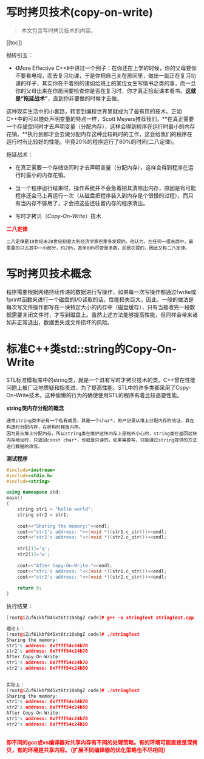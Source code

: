 # 写时拷贝技术(copy-on-write)

> 本文包含写时拷贝技术的内容。

[[toc]]

抛砖引玉：

* 《More Effective C++》中讲过一个例子：在你还在上学的时候，你的父母要你不要看电视，而去复习功课，于是你把自己关在房间里，做出一副正在复习功课的样子，其实你在干着别的诸如给班上的某位女生写情书之类的事，而一旦你的父母出来在你房间要检查你是否在复习时，你才真正捡起课本看书。**这就是“拖延战术”**，直到你非要做的时候才去做。

这种现实生活中的小套路，转变到编程世界里就成为了最有用的技术。正如C++中的可以随处声明变量的特点一样，Scott Meyers推荐我们，**在真正需要一个存储空间时才去声明变量（分配内存），这样会得到程序在运行时最小的内存花销。**执行到那才会去做分配内存这种比较耗时的工作，这会给我们的程序在运行时有比较好的性能。毕竟20%的程序运行了80%的时间(二八定律)。

拖延战术：

* 在真正需要一个存储空间时才去声明变量（分配内存），这样会得到程序在运行时最小的内存花销。

* 当一个程序运行结束时，操作系统并不会急着把其清除出内存，原因是有可能程序还会马上再运行一次（从磁盘把程序装入到内存是个很慢的过程），而只有当内存不够用了，才会把这些还驻留内存的程序清出。
* 写时才拷贝（*Copy-On-Write*）技术

<font color='red'>**二八定律**</font>

```
二八定律是19世纪末20世纪初意大利经济学家巴莱多发现的。他认为，在任何一组东西中，最重要的只占其中一小部分，约20%，其余80%尽管是多数，却是次要的，因此又称二八定律。
```

# 写时拷贝技术概念

程序需要根据网络持续传递的数据进行写操作，如果每一次写操作都通过fwrite或fprintf函数来进行一个磁盘的I/O读取的话，性能损失巨大。因此，一般的做法是每次写文件操作都写在一块特定大小的内存中（磁盘缓存），只有当接收完一段数据需要关闭文件时，才写到磁盘上。虽然上述方法能够提高性能，但同样会带来诸如非正常退出，数据丢失或文件损坏的风险。


# 标准C++类std::string的Copy-On-Write


STL标准模板库中的string类，就是一个具有写时才拷贝技术的类。C++曾在性能问题上被广泛地质疑和指责过，为了提高性能，STL中的许多类都采用了Copy-On-Write技术。这种偷懒的行为的确使使用STL的程序有着比较高要性能。

**string类内存分配的概念**

```
通常string类中必有一个私有成员，其是一个char*，用户记录从堆上分配内存的地址，其在构造时分配内存，在析构时释放内存。
因为是从堆上分配内存，所以string类在维护这块内存上是格外小心的，string类在返回这块内存地址时，只返回const char*，也就是只读的，如果需要写，只能通过string提供的方法进行数据的改写。
```

**测试程序**

```cpp
#include<iostream>
#include<stdio.h>
#include<string>

using namespace std;
main()
{
    string str1 = "hello world";
    string str2 = str1;
    
    cout<<"Sharing the memory:"<<endl;
    cout<<"str1's address: "<<(void *)(str1.c_str())<<endl;
    cout<<"str2's address: "<<(void *)(str2.c_str())<<endl;
    
    str1[1]='q';
    str2[1]='w';
 
    cout<<"After Copy-On-Write:"<<endl;
    cout<<"str1's address: "<<(void *)(str1.c_str())<<endl;
    cout<<"str2's address: "<<(void *)(str2.c_str())<<endl;
 
    return 0;
}
```

执行结果：

```cpp
[root@iZuf61kbf845xt6tz10abgZ code]# g++ -o stringTest stringTest.cpp

理论上：
[root@iZuf61kbf845xt6tz10abgZ code]# ./stringTest
Sharing the memory:
str1's address: 0x7fff54c24b70
str2's address: 0x7fff54c24b70
After Copy-On-Write:
str1's address: 0x7fff54c24b70
str2's address: 0x7fff54c24b50
    

实际上：
[root@iZuf61kbf845xt6tz10abgZ code]# ./stringTest
Sharing the memory:
str1's address: 0x7fff54c24b70
str2's address: 0x7fff54c24b50
After Copy-On-Write:
str1's address: 0x7fff54c24b70
str2's address: 0x7fff54c24b50
    
```

<font color='red'>**即不同的gcc或vs编译器对共享内存有不同的处理策略。有的环境可能直接是深拷贝，有的环境是共享内容。（扩展不同编译器的优化策略也不尽相同）**</font>

